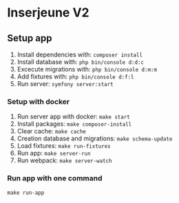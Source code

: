 # Inserjeune V2

## Setup app
1. Install dependencies with: ````composer install````
2. Install database with: ````php bin/console d:d:c ````
3. Excecute migrations with: ````php bin/console d:m:m ````
4. Add fixtures with: ````php bin/console d:f:l ````
5. Run server: ````symfony server:start ````

### Setup with docker
1. Run server app with docker: `make start`
2. Install packages: `make composer-install`
3. Clear cache: `make cache`
4. Creation database and migrations: `make schema-update`
5. Load fixtures: `make run-fixtures`
6. Run app: `make server-run`
7. Run webpack: `make server-watch`

### Run app with one command
`make run-app`
